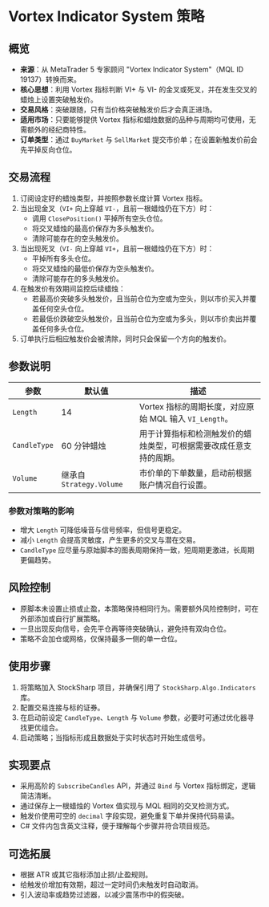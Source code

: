 # Vortex Indicator System 策略

## 概览
- **来源**：从 MetaTrader 5 专家顾问 "Vortex Indicator System"（MQL ID 19137）转换而来。
- **核心思想**：利用 Vortex 指标判断 VI+ 与 VI- 的金叉或死叉，并在发生交叉的蜡烛上设置突破触发价。
- **交易风格**：突破跟随，只有当价格突破触发价后才会真正进场。
- **适用市场**：只要能够提供 Vortex 指标和蜡烛数据的品种与周期均可使用，无需额外的经纪商特性。
- **订单类型**：通过 `BuyMarket` 与 `SellMarket` 提交市价单；在设置新触发价前会先平掉反向仓位。

## 交易流程
1. 订阅设定好的蜡烛类型，并按照参数长度计算 Vortex 指标。
2. 当出现金叉（`VI+` 向上穿越 `VI-`，且前一根蜡烛仍在下方）时：
   - 调用 `ClosePosition()` 平掉所有空头仓位。
   - 将交叉蜡烛的最高价保存为多头触发价。
   - 清除可能存在的空头触发价。
3. 当出现死叉（`VI-` 向上穿越 `VI+`，且前一根蜡烛仍在下方）时：
   - 平掉所有多头仓位。
   - 将交叉蜡烛的最低价保存为空头触发价。
   - 清除可能存在的多头触发价。
4. 在触发价有效期间监控后续蜡烛：
   - 若最高价突破多头触发价，且当前仓位为空或为空头，则以市价买入并覆盖任何空头仓位。
   - 若最低价跌破空头触发价，且当前仓位为空或为多头，则以市价卖出并覆盖任何多头仓位。
5. 订单执行后相应触发价会被清除，同时只会保留一个方向的触发价。

## 参数说明
| 参数 | 默认值 | 描述 |
|------|--------|------|
| `Length` | 14 | Vortex 指标的周期长度，对应原始 MQL 输入 `VI_Length`。 |
| `CandleType` | 60 分钟蜡烛 | 用于计算指标和检测触发价的蜡烛类型，可根据需要改成任意支持的周期。 |
| `Volume` | 继承自 `Strategy.Volume` | 市价单的下单数量，启动前根据账户情况自行设置。 |

### 参数对策略的影响
- 增大 `Length` 可降低噪音与信号频率，但信号更稳定。
- 减小 `Length` 会提高灵敏度，产生更多的交叉与潜在交易。
- `CandleType` 应尽量与原始脚本的图表周期保持一致，短周期更激进，长周期更偏趋势。

## 风险控制
- 原脚本未设置止损或止盈，本策略保持相同行为。需要额外风险控制时，可在外部添加或自行扩展策略。
- 一旦出现反向信号，会先平仓再等待突破确认，避免持有双向仓位。
- 策略不会加仓或网格，仅保持最多一侧的单一仓位。

## 使用步骤
1. 将策略加入 StockSharp 项目，并确保引用了 `StockSharp.Algo.Indicators` 库。
2. 配置交易连接与标的证券。
3. 在启动前设定 `CandleType`、`Length` 与 `Volume` 参数，必要时可通过优化器寻找更优组合。
4. 启动策略；当指标形成且数据处于实时状态时开始生成信号。

## 实现要点
- 采用高阶的 `SubscribeCandles` API，并通过 `Bind` 与 Vortex 指标绑定，逻辑简洁清晰。
- 通过保存上一根蜡烛的 Vortex 值实现与 MQL 相同的交叉检测方式。
- 触发价使用可空的 `decimal` 字段实现，避免重复下单并保持代码易读。
- C# 文件内包含英文注释，便于理解每个步骤并符合项目规范。

## 可选拓展
- 根据 ATR 或其它指标添加止损/止盈规则。
- 给触发价增加有效期，超过一定时间仍未触发时自动取消。
- 引入波动率或趋势过滤器，以减少震荡市中的假突破。
